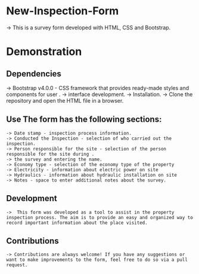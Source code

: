 # New-Inspection-Form

 -> This is a survey form developed with HTML, CSS and Bootstrap.
# Demonstration 


## Dependencies
 -> Bootstrap v4.0.0 - CSS framework that provides ready-made styles and components for user  .
 -> interface development.
 -> Installation.
 -> Clone the repository and open the HTML file in a browser.

## Use The form has the following sections:

    -> Date stamp - inspection process information.
    -> Conducted the Inspection - selection of who carried out the inspection.
    -> Person responsible for the site - selection of the person responsible for the site during .
    -> the survey and entering the name.
    -> Economy type - selection of the economy type of the property
    -> Electricity - information about electric power on site
    -> Hydraulics - information about hydraulic installation on site
    -> Notes - space to enter additional notes about the survey.

## Development

    ->  This form was developed as a tool to assist in the property inspection process. The aim is to provide an easy and organized way to record important information about the place visited.

## Contributions

    -> Contributions are always welcome! If you have any suggestions or want to make improvements to the form, feel free to do so via a pull request.